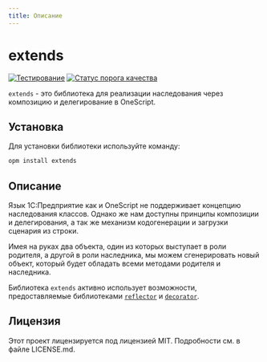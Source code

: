 ```yaml
---
title: Описание
---
```


# extends

[![Тестирование](https://github.com/nixel2007/extends/actions/workflows/test.yml/badge.svg?branch=master)](https://github.com/nixel2007/extends/actions/workflows/test.yml)
[![Статус порога качества](https://sonar.openbsl.ru/api/project_badges/measure?project=extends&metric=alert_status)](https://sonar.openbsl.ru/dashboard?id=extends)

`extends` - это библиотека для реализации наследования через композицию и делегирование в OneScript.

## Установка

Для установки библиотеки используйте команду:

```sh
opm install extends
```

## Описание

Язык 1С:Предприятие как и OneScript не поддерживает концепцию наследования классов. Однако же нам доступны принципы композиции и делегирования, а так же механизм кодогенерации и загрузки сценария из строки.

Имея на руках два объекта, один из которых выступает в роли родителя, а другой в роли наследника, мы можем сгенерировать новый объект, который будет обладать всеми методами родителя и наследника.

Библиотека `extends` активно использует возможности, предоставляемые библиотеками [`reflector`](https://github.com/oscript-library/reflector) и [`decorator`](https://github.com/nixel2007/decorator).

## Лицензия

Этот проект лицензируется под лицензией MIT. Подробности см. в файле LICENSE.md.

